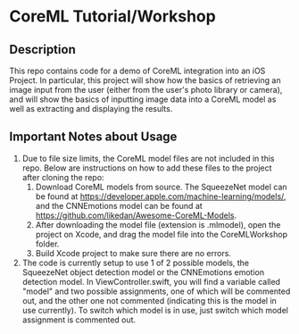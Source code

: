 # CoreML Tutorial/Workshop

## Description
This repo contains code for a demo of CoreML integration into an iOS Project. In particular, this project will show how the basics of retrieving an image input from the user (either from the user's photo library or camera), and will show the basics of inputting image data into a CoreML model as well as extracting and displaying the results.

## Important Notes about Usage
1. Due to file size limits, the CoreML model files are not included in this repo. Below are instructions on how to add these files to the project after cloning the repo:
   1. Download CoreML models from source. The SqueezeNet model can be found at https://developer.apple.com/machine-learning/models/, and the CNNEmotions model can be found at https://github.com/likedan/Awesome-CoreML-Models.
   2. After downloading the model file (extension is .mlmodel), open the project on Xcode, and drag the model file into the CoreMLWorkshop folder.
   3. Build Xcode project to make sure there are no errors.
2. The code is currently setup to use 1 of 2 possible models, the SqueezeNet object detection model or the CNNEmotions emotion detection model. In ViewController.swift, you will find a variable called "model" and two possible assignments, one of which will be commented out, and the other one not commented (indicating this is the model in use currently). To switch which model is in use, just switch which model assignment is commented out.